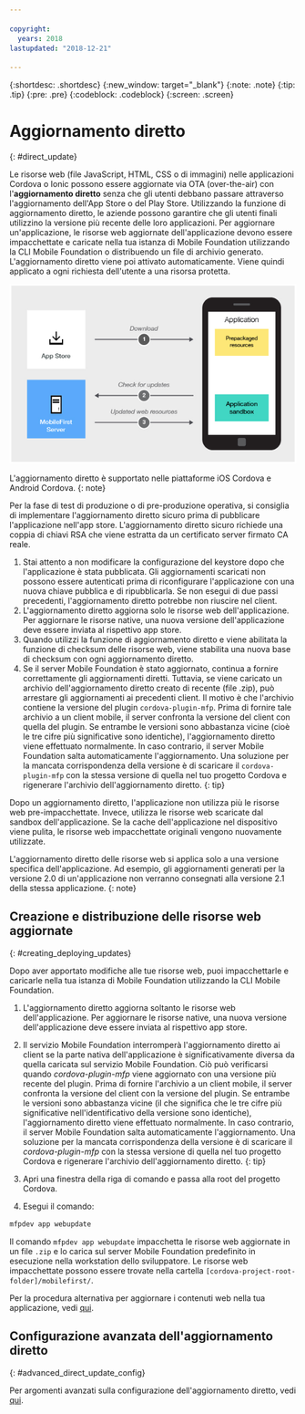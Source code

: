 ```yaml
---

copyright:
  years: 2018
lastupdated: "2018-12-21"

---
```


{:shortdesc: .shortdesc}
{:new_window: target="_blank"}
{:note: .note}
{:tip: .tip}
{:pre: .pre}
{:codeblock: .codeblock}
{:screen: .screen}

# Aggiornamento diretto
{: #direct_update}

Le risorse web (file JavaScript, HTML, CSS o di immagini) nelle applicazioni Cordova o Ionic possono essere aggiornate via OTA (over-the-air) con l'**aggiornamento diretto** senza che gli utenti debbano passare attraverso l'aggiornamento dell'App Store o del Play Store. Utilizzando la funzione di aggiornamento diretto, le aziende possono garantire che gli utenti finali utilizzino la versione più recente delle loro applicazioni. Per aggiornare un'applicazione, le risorse web aggiornate dell'applicazione devono essere impacchettate e caricate nella tua istanza di Mobile Foundation utilizzando la CLI Mobile Foundation o distribuendo un file di archivio generato. L'aggiornamento diretto viene poi attivato automaticamente. Viene quindi applicato a ogni richiesta dell'utente a una risorsa protetta.

![Diagramma di come funziona l'aggiornamento diretto](images/internal_function.jpg)

L'aggiornamento diretto è supportato nelle piattaforme iOS Cordova e Android Cordova.
{: note}

Per la fase di test di produzione o di pre-produzione operativa, si consiglia di implementare l'aggiornamento diretto sicuro prima di pubblicare l'applicazione nell'app store. L'aggiornamento diretto sicuro richiede una coppia di chiavi RSA che viene estratta da un certificato server firmato CA reale.

1. Stai attento a non modificare la configurazione del keystore dopo che l'applicazione è stata pubblicata. Gli aggiornamenti scaricati non possono essere autenticati prima di riconfigurare l'applicazione con una nuova chiave pubblica e di ripubblicarla. Se non esegui di due passi precedenti, l'aggiornamento diretto potrebbe non riuscire nel client.
2. L'aggiornamento diretto aggiorna solo le risorse web dell'applicazione. Per aggiornare le risorse native, una nuova versione dell'applicazione deve essere inviata al rispettivo app store.
3. Quando utilizzi la funzione di aggiornamento diretto e viene abilitata la funzione di checksum delle risorse web, viene stabilita una nuova base di checksum con ogni aggiornamento diretto.
4. Se il server Mobile Foundation è stato aggiornato, continua a fornire correttamente gli aggiornamenti diretti. Tuttavia, se viene caricato un archivio dell'aggiornamento diretto creato di recente (file .zip), può arrestare gli aggiornamenti ai precedenti client. Il motivo è che l'archivio contiene la versione del plugin `cordova-plugin-mfp`. Prima di fornire tale archivio a un client mobile, il server confronta la versione del client con quella del plugin. Se entrambe le versioni sono abbastanza vicine (cioè le tre cifre più significative sono identiche), l'aggiornamento diretto viene effettuato normalmente. In caso contrario, il server Mobile Foundation salta automaticamente l'aggiornamento. Una soluzione per la mancata corrispondenza della versione è di scaricare il `cordova-plugin-mfp` con la stessa versione di quella nel tuo progetto Cordova e rigenerare l'archivio dell'aggiornamento diretto.
{: tip}

Dopo un aggiornamento diretto, l'applicazione non utilizza più le risorse web pre-impacchettate. Invece, utilizza le risorse web scaricate dal sandbox dell'applicazione. Se la cache dell'applicazione nel dispositivo viene pulita, le risorse web impacchettate originali vengono nuovamente utilizzate.

L'aggiornamento diretto delle risorse web si applica solo a una versione specifica dell'applicazione. Ad esempio, gli aggiornamenti generati per la versione 2.0 di un'applicazione non verranno consegnati alla versione 2.1 della stessa applicazione.
{: note}

## Creazione e distribuzione delle risorse web aggiornate
{: #creating_deploying_updates}

Dopo aver apportato modifiche alle tue risorse web, puoi impacchettarle e caricarle nella tua istanza di Mobile Foundation utilizzando la CLI Mobile Foundation.

1.  L'aggiornamento diretto aggiorna soltanto le risorse web dell'applicazione. Per aggiornare le risorse native, una nuova versione dell'applicazione deve essere inviata al rispettivo app store.
2. Il servizio Mobile Foundation interromperà l'aggiornamento diretto ai client se la parte nativa dell'applicazione è significativamente diversa da quella caricata sul servizio Mobile Foundation. Ciò può verificarsi quando *cordova-plugin-mfp* viene aggiornato con una versione più recente del plugin. Prima di fornire l'archivio a un client mobile, il server confronta la versione del client con la versione del plugin. Se entrambe le versioni sono abbastanza vicine (il che significa che le tre cifre più significative nell'identificativo della versione sono identiche), l'aggiornamento diretto viene effettuato normalmente. In caso contrario, il server Mobile Foundation salta automaticamente l'aggiornamento. Una soluzione per la mancata corrispondenza della versione è di scaricare il *cordova-plugin-mfp* con la stessa versione di quella nel tuo progetto Cordova e rigenerare l'archivio dell'aggiornamento diretto.
{: tip}

1. Apri una finestra della riga di comando e passa alla root del progetto Cordova.
2. Esegui il comando:
  ```bash
  mfpdev app webupdate
  ```
  Il comando `mfpdev app webupdate` impacchetta le risorse web aggiornate in un file `.zip` e lo carica sul server Mobile Foundation predefinito in esecuzione nella workstation dello sviluppatore. Le risorse web impacchettate possono essere trovate nella cartella `[cordova-project-root-folder]/mobilefirst/`.

Per la procedura alternativa per aggiornare i contenuti web nella tua applicazione, vedi [qui](update_web_content_in_app_alternate_steps.html).

## Configurazione avanzata dell'aggiornamento diretto
{: #advanced_direct_update_config}

Per argomenti avanzati sulla configurazione dell'aggiornamento diretto, vedi [qui](update_web_content_in_app_advanced.html).
